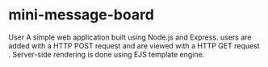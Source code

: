 # mini-message-board
User
A  simple web application built using Node.js and Express. users are added with a  HTTP POST request and are viewed with a HTTP GET request . Server-side rendering is done using EJS template engine.
